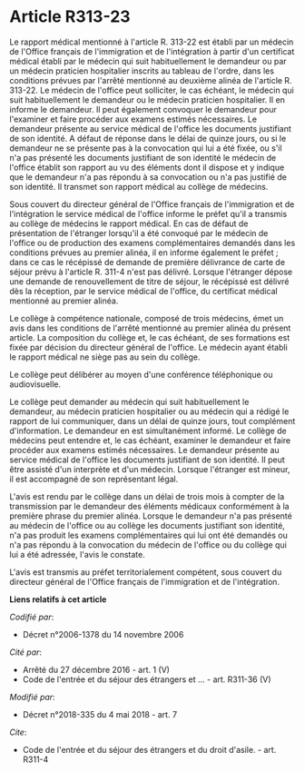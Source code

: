 # Article R313-23

Le rapport médical mentionné à l'article R. 313-22 est établi par un médecin de l'Office français de l'immigration et de
l'intégration à partir d'un certificat médical établi par le médecin qui suit habituellement le demandeur ou par un médecin
praticien hospitalier inscrits au tableau de l'ordre, dans les conditions prévues par l'arrêté mentionné au deuxième alinéa
de l'article R. 313-22. Le médecin de l'office peut solliciter, le cas échéant, le médecin qui suit habituellement le
demandeur ou le médecin praticien hospitalier. Il en informe le demandeur. Il peut également convoquer le demandeur pour
l'examiner et faire procéder aux examens estimés nécessaires. Le demandeur présente au service médical de l'office les
documents justifiant de son identité. A défaut de réponse dans le délai de quinze jours, ou si le demandeur ne se présente
pas à la convocation qui lui a été fixée, ou s'il n'a pas présenté les documents justifiant de son identité le médecin de
l'office établit son rapport au vu des éléments dont il dispose et y indique que le demandeur n'a pas répondu à sa
convocation ou n'a pas justifié de son identité. Il transmet son rapport médical au collège de médecins.

Sous couvert du directeur général de l'Office français de l'immigration et de l'intégration le service médical de l'office
informe le préfet qu'il a transmis au collège de médecins le rapport médical. En cas de défaut de présentation de l'étranger
lorsqu'il a été convoqué par le médecin de l'office ou de production des examens complémentaires demandés dans les conditions
prévues au premier alinéa, il en informe également le préfet ; dans ce cas le récépissé de demande de première délivrance de
carte de séjour prévu à l'article R. 311-4 n'est pas délivré. Lorsque l'étranger dépose une demande de renouvellement de
titre de séjour, le récépissé est délivré dès la réception, par le service médical de l'office, du certificat médical
mentionné au premier alinéa.

Le collège à compétence nationale, composé de trois médecins, émet un avis dans les conditions de l'arrêté mentionné au
premier alinéa du présent article. La composition du collège et, le cas échéant, de ses formations est fixée par décision du
directeur général de l'office. Le médecin ayant établi le rapport médical ne siège pas au sein du collège.

Le collège peut délibérer au moyen d'une conférence téléphonique ou audiovisuelle.

Le collège peut demander au médecin qui suit habituellement le demandeur, au médecin praticien hospitalier ou au médecin qui
a rédigé le rapport de lui communiquer, dans un délai de quinze jours, tout complément d'information. Le demandeur en est
simultanément informé. Le collège de médecins peut entendre et, le cas échéant, examiner le demandeur et faire procéder aux
examens estimés nécessaires. Le demandeur présente au service médical de l'office les documents justifiant de son identité.
Il peut être assisté d'un interprète et d'un médecin. Lorsque l'étranger est mineur, il est accompagné de son représentant
légal.

L'avis est rendu par le collège dans un délai de trois mois à compter de la transmission par le demandeur des éléments
médicaux conformément à la première phrase du premier alinéa. Lorsque le demandeur n'a pas présenté au médecin de l'office ou
au collège les documents justifiant son identité, n'a pas produit les examens complémentaires qui lui ont été demandés ou n'a
pas répondu à la convocation du médecin de l'office ou du collège qui lui a été adressée, l'avis le constate.

L'avis est transmis au préfet territorialement compétent, sous couvert du directeur général de l'Office français de
l'immigration et de l'intégration.

**Liens relatifs à cet article**

_Codifié par_:

  - Décret n°2006-1378 du 14 novembre 2006

_Cité par_:

  - Arrêté du 27 décembre 2016 - art. 1 (V)
  - Code de l'entrée et du séjour des étrangers et ... - art. R311-36 (V)

_Modifié par_:

  - Décret n°2018-335 du 4 mai 2018 - art. 7

_Cite_:

  - Code de l'entrée et du séjour des étrangers et du droit d'asile. - art. R311-4
